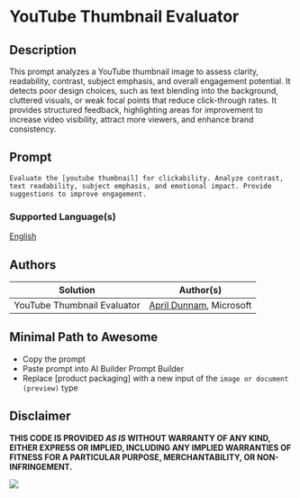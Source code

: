 # YouTube Thumbnail Evaluator

## Description

This prompt analyzes a YouTube thumbnail image to assess clarity, readability, contrast, subject emphasis, and overall engagement potential. It detects poor design choices, such as text blending into the background, cluttered visuals, or weak focal points that reduce click-through rates. It provides structured feedback, highlighting areas for improvement to increase video visibility, attract more viewers, and enhance brand consistency.

## Prompt

```text
Evaluate the [youtube thumbnail] for clickability. Analyze contrast, text readability, subject emphasis, and emotional impact. Provide suggestions to improve engagement.
```

### Supported Language(s)

[English](./en-us/prompt.md)

## Authors

Solution|Author(s)
--------|---------
YouTube Thumbnail Evaluator | [April Dunnam](https://www.github.com/aprildunnam), Microsoft

## Minimal Path to Awesome

- Copy the prompt
- Paste prompt into AI Builder Prompt Builder
- Replace [product packaging] with a new input of the `image or document (preview)` type

## Disclaimer

**THIS CODE IS PROVIDED *AS IS* WITHOUT WARRANTY OF ANY KIND, EITHER EXPRESS OR IMPLIED, INCLUDING ANY IMPLIED WARRANTIES OF FITNESS FOR A PARTICULAR PURPOSE, MERCHANTABILITY, OR NON-INFRINGEMENT.**

<img src="https://m365-visitor-stats.azurewebsites.net/powerplatform-prompts/samples/ai-builder/social-media-engagement-analyzer" aria-hidden="true" />

